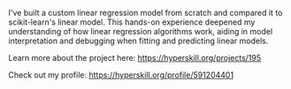 I've built a custom linear regression model from scratch and compared it to scikit-learn's linear model. This hands-on experience deepened my understanding of how linear regression algorithms work, aiding in model interpretation and debugging when fitting and predicting linear models.

Learn more about the project here: https://hyperskill.org/projects/195

Check out my profile: https://hyperskill.org/profile/591204401
